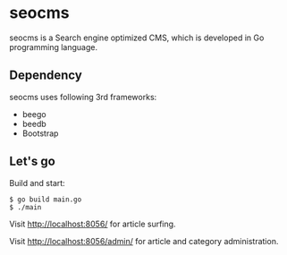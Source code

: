 # seocms

seocms is a Search engine optimized CMS, which is developed in Go programming language.

## Dependency

seocms uses following 3rd frameworks:

* beego
* beedb
* Bootstrap

## Let's go

Build and start:

    $ go build main.go
    $ ./main

Visit <http://localhost:8056/> for article surfing.

Visit <http://localhost:8056/admin/> for article and category administration.
